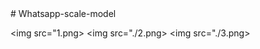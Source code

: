 <!DOCTYPE html>
<html>
 <header>
  </header>
  <body>
# Whatsapp-scale-model

<img src="1.png>
<img src="./2.png>
<img src="./3.png>
          </body>
          </html>
